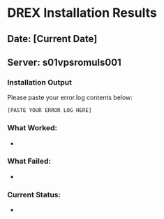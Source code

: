 # DREX Installation Results

## Date: [Current Date]
## Server: s01vpsromuls001

### Installation Output
Please paste your error.log contents below:

```
[PASTE YOUR ERROR LOG HERE]
```

### What Worked:
- 

### What Failed:
- 

### Current Status:
- 